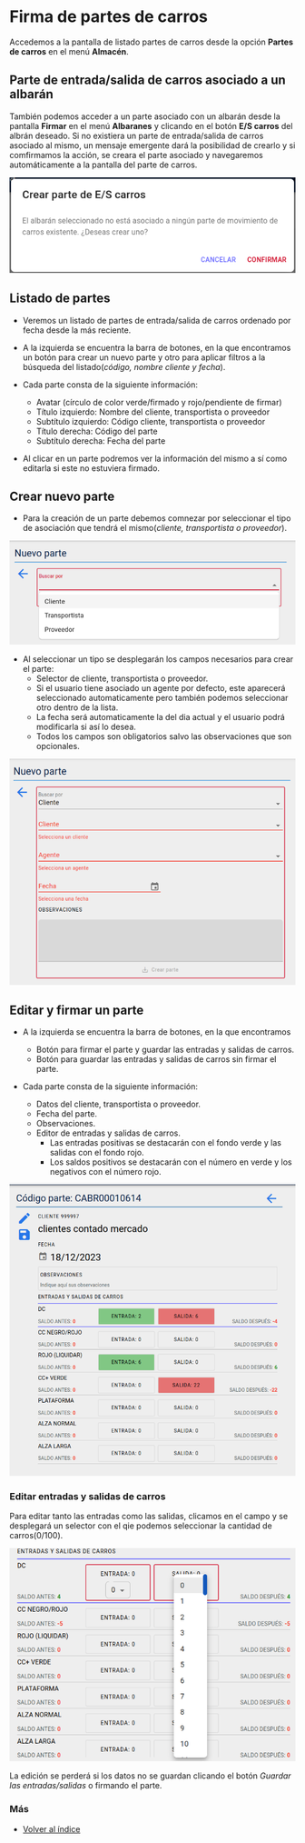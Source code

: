 # Firma de partes de carros

Accedemos a la pantalla de listado partes de carros desde la opción **Partes de carros** en el menú **Almacén**.

## Parte de entrada/salida de carros asociado a un albarán

También podemos acceder a un parte asociado con un albarán desde la pantalla **Firmar** en el menú **Albaranes** y clicando en el botón **E/S carros** del albrán deseado. Si no existiera un parte de entrada/salida de carros asociado al mismo, un mensaje emergente dará la posibilidad de crearlo y si comfirmamos la acción, se creara el parte asociado y navegaremos automáticamente a la pantalla del parte de carros.   

![Confirmar crear parte](./img/confirm_crear_parte.png)

## Listado de partes

* Veremos un listado de partes de entrada/salida de carros ordenado por fecha desde la más reciente.

* A la izquierda se encuentra la barra de botones, en la que encontramos un botón para crear un nuevo parte y otro para aplicar filtros a la búsqueda del listado(*código, nombre cliente y fecha*).

* Cada parte consta de la siguiente información:
  * Avatar (círculo de color verde/firmado y rojo/pendiente de firmar)
  * Título izquierdo: Nombre del cliente, transportista o proveedor
  * Subtítulo izquierdo: Código cliente, transportista o proveedor
  * Título derecha: Código del parte
  * Subtítulo derecha: Fecha del parte

* Al clicar en un parte podremos ver la información del mismo a sí como editarla si este no estuviera firmado.

## Crear nuevo parte

* Para la creación de un parte debemos comnezar por seleccionar el tipo de asociación que tendrá el mismo(*cliente, transportista o proveedor*).

![Buscar por](./img/buscar_por.png)

* Al seleccionar un tipo se desplegarán los campos necesarios para crear el parte:
  * Selector de cliente, transportista o proveedor.
  * Si el usuario tiene asociado un agente por defecto, este aparecerá seleccionado automaticamente pero también podemos seleccionar otro dentro de la lista.
  * La fecha será automaticamente la del dia actual y el usuario podrá modificarla si así lo desea.
  * Todos los campos son obligatorios salvo las observaciones que son opcionales.

![Nuevo parte](./img/nuevo_parte.png)

## Editar y firmar un parte

* A la izquierda se encuentra la barra de botones, en la que encontramos
  * Botón para firmar el parte y guardar las entradas y salidas de carros.
  * Botón para guardar las entradas y salidas de carros sin firmar el parte.

* Cada parte consta de la siguiente información:
  * Datos del cliente, transportista o proveedor.
  * Fecha del parte.
  * Observaciones.
  * Editor de entradas y salidas de carros.
    * Las entradas positivas se destacarán con el fondo verde y las salidas con el fondo rojo.
    * Los saldos positivos se destacarán con el número en verde y los negativos con el número rojo.


![Parte](./img/parte.png)  

### Editar entradas y salidas de carros
  Para editar tanto las entradas como las salidas, clicamos en el campo y se desplegará un selector con el qie podemos seleccionar la cantidad de carros(0/100).

  ![E/S carros](./img/es_carros.png)

  La edición se perderá si los datos no se guardan clicando el botón *Guardar las entradas/salidas* o firmando el parte.

### Más

  * [Volver al índice](../index.md)